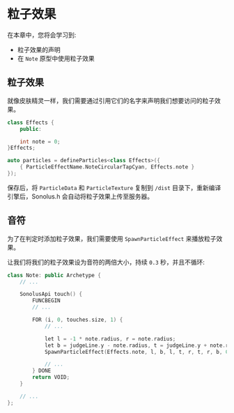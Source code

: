 # 粒子效果

在本章中，您将会学习到:

- 粒子效果的声明
- 在 `Note` 原型中使用粒子效果

## 粒子效果

就像皮肤精灵一样，我们需要通过引用它们的名字来声明我们想要访问的粒子效果。

```cpp title='/engine/particles.cpp'
class Effects {
    public:

    int note = 0;
}Effects;

auto particles = defineParticles<class Effects>({
    { ParticleEffectName.NoteCircularTapCyan, Effects.note }
});
```

保存后，将 `ParticleData` 和 `ParticleTexture` 复制到 `/dist` 目录下，重新编译引擎后，Sonolus.h 会自动将粒子效果上传至服务器。

## 音符

为了在判定时添加粒子效果，我们需要使用 `SpawnParticleEffect` 来播放粒子效果。

让我们将我们的粒子效果设为音符的两倍大小，持续 `0.3` 秒，并且不循环:

```cpp title='/engine/play/Note.cpp'
class Note: public Archetype {
    // ...

    SonolusApi touch() {
        FUNCBEGIN
        // ...

        FOR (i, 0, touches.size, 1) {
            // ...

            let l = -1 * note.radius, r = note.radius;
            let b = judgeLine.y - note.radius, t = judgeLine.y + note.radius;
            SpawnParticleEffect(Effects.note, l, b, l, t, r, t, r, b, 0.3, false);

            // ...
        } DONE
        return VOID;
    }

    // ...
};
```
